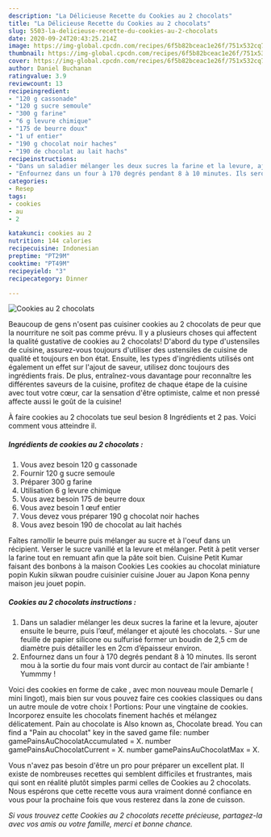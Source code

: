 ```yaml
---
description: "La Délicieuse Recette du Cookies au 2 chocolats"
title: "La Délicieuse Recette du Cookies au 2 chocolats"
slug: 5503-la-delicieuse-recette-du-cookies-au-2-chocolats
date: 2020-09-24T20:43:25.214Z
image: https://img-global.cpcdn.com/recipes/6f5b82bceac1e26f/751x532cq70/cookies-au-2-chocolats-photo-principale-de-la-recette.jpg
thumbnail: https://img-global.cpcdn.com/recipes/6f5b82bceac1e26f/751x532cq70/cookies-au-2-chocolats-photo-principale-de-la-recette.jpg
cover: https://img-global.cpcdn.com/recipes/6f5b82bceac1e26f/751x532cq70/cookies-au-2-chocolats-photo-principale-de-la-recette.jpg
author: Daniel Buchanan
ratingvalue: 3.9
reviewcount: 13
recipeingredient:
- "120 g cassonade"
- "120 g sucre semoule"
- "300 g farine"
- "6 g levure chimique"
- "175 de beurre doux"
- "1 uf entier"
- "190 g chocolat noir haches"
- "190 de chocolat au lait hachs"
recipeinstructions:
- "Dans un saladier mélanger les deux sucres la farine et la levure, ajouter ensuite le beurre, puis l’œuf, mélanger et ajouté les chocolats.  Sur une feuille de papier silicone ou sulfurisé former un boudin de 2,5 cm de diamètre puis détailler les en 2cm d’épaisseur environ."
- "Enfournez dans un four à 170 degrés pendant 8 à 10 minutes. Ils seront mou à la sortie du four mais vont durcir au contact de l’air ambiante ! Yummmy !"
categories:
- Resep
tags:
- cookies
- au
- 2

katakunci: cookies au 2 
nutrition: 144 calories
recipecuisine: Indonesian
preptime: "PT29M"
cooktime: "PT49M"
recipeyield: "3"
recipecategory: Dinner

---
```



![Cookies au 2 chocolats](https://img-global.cpcdn.com/recipes/6f5b82bceac1e26f/751x532cq70/cookies-au-2-chocolats-photo-principale-de-la-recette.jpg)

Beaucoup de gens n'osent pas cuisiner cookies au 2 chocolats de peur que la nourriture ne soit pas comme prévu. Il y a plusieurs choses qui affectent la qualité gustative de cookies au 2 chocolats! D'abord du type d'ustensiles de cuisine, assurez-vous toujours d'utiliser des ustensiles de cuisine de qualité et toujours en bon état. Ensuite, les types d'ingrédients utilisés ont également un effet sur l'ajout de saveur, utilisez donc toujours des ingrédients frais. De plus, entraînez-vous davantage pour reconnaître les différentes saveurs de la cuisine, profitez de chaque étape de la cuisine avec tout votre cœur, car la sensation d'être optimiste, calme et non pressé affecte aussi le goût de la cuisine!

<!--inarticleads1-->

À faire cookies au 2 chocolats tue seul besion 8 Ingrédients et 2 pas. Voici comment vous atteindre il.

##### Ingrédients de cookies au 2 chocolats :

1. Vous avez besoin 120 g cassonade
1. Fournir 120 g sucre semoule
1. Préparer 300 g farine
1. Utilisation 6 g levure chimique
1. Vous avez besoin 175 de beurre doux
1. Vous avez besoin 1 œuf entier
1. Vous devez vous préparer 190 g chocolat noir haches
1. Vous avez besoin 190 de chocolat au lait hachés


Faîtes ramollir le beurre puis mélanger au sucre et à l&#39;oeuf dans un récipient. Verser le sucre vanillé et la levure et mélanger. Petit à petit verser la farine tout en remuant afin que la pâte soit bien. Cuisine Petit Kumar faisant des bonbons à la maison Cookies Les cookies au chocolat miniature popin Kukin sikwan poudre cuisinier cuisine Jouer au Japon Kona penny maison jeu jouet popin. 

<!--inarticleads2-->

##### Cookies au 2 chocolats instructions :

1. Dans un saladier mélanger les deux sucres la farine et la levure, ajouter ensuite le beurre, puis l’œuf, mélanger et ajouté les chocolats.  - Sur une feuille de papier silicone ou sulfurisé former un boudin de 2,5 cm de diamètre puis détailler les en 2cm d’épaisseur environ.
1. Enfournez dans un four à 170 degrés pendant 8 à 10 minutes. Ils seront mou à la sortie du four mais vont durcir au contact de l’air ambiante ! Yummmy !


Voici des cookies en forme de cake , avec mon nouveau moule Demarle ( mini lingot), mais bien sur vous pouvez faire ces cookies classiques ou dans un autre moule de votre choix ! Portions: Pour une vingtaine de cookies. Incorporez ensuite les chocolats finement hachés et mélangez délicatement. Pain au chocolate is Also known as, Chocolate bread. You can find a &#34;Pain au chocolat&#34; key in the saved game file: number gamePainsAuChocolatAccumulated = X. number gamePainsAuChocolatCurrent = X. number gamePainsAuChocolatMax = X. 

<!--inarticleads1-->

<p>
Vous n'avez pas besoin d'être un pro pour préparer un excellent plat. Il existe de nombreuses recettes qui semblent difficiles et frustrantes, mais qui sont en réalité plutôt simples parmi celles de Cookies au 2 chocolats. Nous espérons que cette recette vous aura vraiment donné confiance en vous pour la prochaine fois que vous resterez dans la zone de cuisson.
</p>

<p>
<i>Si vous trouvez cette Cookies au 2 chocolats recette précieuse, partagez-la avec vos amis ou votre famille, merci et bonne chance.</i>
</p>
